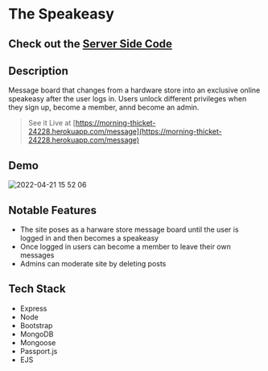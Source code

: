 # The Speakeasy 

## Check out the [Server Side Code](https://github.com/charliebarger/Dev-Spot-Server)

## Description

Message board that changes from a hardware store into an exclusive online speakeasy after the user logs in. Users unlock different privileges when they sign up, become a member, annd become an admin. 

> See it Live at [https://morning-thicket-24228.herokuapp.com/message](https://morning-thicket-24228.herokuapp.com/message)

## Demo

![2022-04-21 15 52 06](https://user-images.githubusercontent.com/72449213/164558113-3cab3731-c8e7-4d44-89a9-09f49a092aaf.gif)

## Notable Features

- The site poses as a harware store message board until the user is logged in and then becomes a speakeasy
- Once logged in users can become a member to leave their own messages
- Admins can moderate site by deleting posts

## Tech Stack

- Express
- Node
- Bootstrap
- MongoDB
- Mongoose
- Passport.js
- EJS
